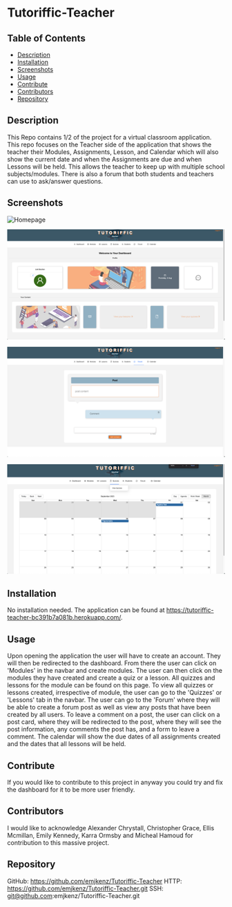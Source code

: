# Tutoriffic-Teacher

## Table of Contents
* [Description](#description)
* [Installation](#installation)
* [Screenshots](#screenshots)
* [Usage](#usage)
* [Contribute](#contribute)
* [Contributors](#contributors)
* [Repository](#repository)

## Description

This Repo contains 1/2 of the project for a virtual classroom application. This repo focuses on the Teacher side of the application that shows the teacher their Modules, Assignments, Lesson, and Calendar which will also show the current date and when the Assignments are due and when Lessons will be held. This allows the teacher to keep up with multiple school subjects/modules. There is also a forum that both students and teachers can use to ask/answer questions.

## Screenshots
![Homepage](./client/src/assets/screenshot-Homepage.png)

![Dashboard](./client//src//assets/Dashboard.png)

![Forum](./client/src/assets/Forum.png)

![Calendar](./client//src/assets/Calendar.png)

## Installation

No installation needed. The application can be found at https://tutoriffic-teacher-bc391b7a081b.herokuapp.com/.

## Usage

Upon opening the application the user will have to create an account. They will then be redirected to the dashboard. From there the user can click on 'Modules' in the navbar and create modules. The user can then click on the modules they have created and create a quiz or a lesson. All quizzes and lessons for the module can be found on this page. To view all quizzes or lessons created, irrespective of module, the user can go to the 'Quizzes' or 'Lessons' tab in the navbar. The user can go to the 'Forum' where they will be able to create a forum post as well as view any posts that have been created by all users. To leave a comment on a post, the user can click on a post card, where they will be redirected to the post, where they will see the post information, any comments the post has, and a form to leave a comment. The calendar will show the due dates of all assignments created and the dates that all lessons will be held.

## Contribute

If you would like to contribute to this project in anyway you could try and fix the dashboard for it to be more user friendly.

## Contributors

I would like to acknowledge Alexander Chrystall, Christopher Grace, Ellis Mcmillan, Emily Kennedy, Karra Ormsby and Micheal Hamoud for contribution to this massive project.

## Repository

GitHub: https://github.com/emjkenz/Tutoriffic-Teacher
HTTP: https://github.com/emjkenz/Tutoriffic-Teacher.git
SSH: git@github.com:emjkenz/Tutoriffic-Teacher.git
